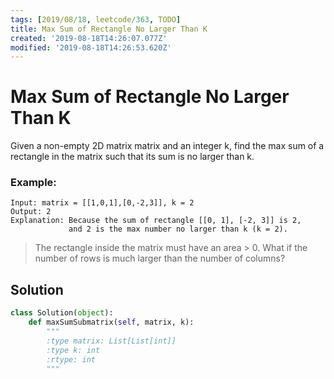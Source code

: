 ```yaml
---
tags: [2019/08/18, leetcode/363, TODO]
title: Max Sum of Rectangle No Larger Than K
created: '2019-08-18T14:26:07.077Z'
modified: '2019-08-18T14:26:53.620Z'
---
```


# Max Sum of Rectangle No Larger Than K

Given a non-empty 2D matrix matrix and an integer k, find the max sum of a rectangle in the matrix such that its sum is no larger than k.

### Example:

```
Input: matrix = [[1,0,1],[0,-2,3]], k = 2
Output: 2
Explanation: Because the sum of rectangle [[0, 1], [-2, 3]] is 2,
             and 2 is the max number no larger than k (k = 2).
```

> The rectangle inside the matrix must have an area > 0.
> What if the number of rows is much larger than the number of columns?

## Solution

```python
class Solution(object):
    def maxSumSubmatrix(self, matrix, k):
        """
        :type matrix: List[List[int]]
        :type k: int
        :rtype: int
        """
```
